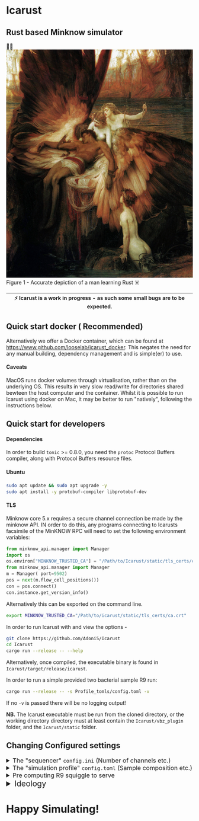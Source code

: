 # Icarust
Rust based Minknow simulator
---
🦀🚀
![Lament of Icarust](img/Draper_Herbert_James_Mourning_for_Icarus.jpg "The lament of Icarus")
Figure 1 - Accurate depiction of a man learning Rust ☠️

| :zap: Icarust is a work in progress - as such some small bugs are to be expected. |
|-----------------------------------------------------------------------------------|

## Quick start docker ( Recommended)
Alternatively we offer a Docker container, which can be found at https://www.github.com/looselab/icarust_docker. 
This negates the need for any manual building, dependency management and is simple(er) to use.
#### Caveats
MacOS runs docker volumes through virtualisation, rather than on the underlying OS. This results in very slow read/write for directories shared bewteen the host computer and the container. Whilst it is possible to run Icarust using docker on Mac, it may be better to run "natively", following the instructions below.

## Quick start for developers
#### Dependencies

In order to build `tonic` >= 0.8.0, you need the `protoc` Protocol Buffers compiler, along with Protocol Buffers resource files.

#### Ubuntu

```bash
sudo apt update && sudo apt upgrade -y
sudo apt install -y protobuf-compiler libprotobuf-dev
```

#### TLS

Minknow core 5.x requires a secure channel connection be made by the minknow API. IN order to do this, any programs connecting to Icarusts facsimile of the MinKNOW RPC will need to set the following environment variables:
```python
from minknow_api.manager import Manager
import os         
os.environ["MINKNOW_TRUSTED_CA"] = "/Path/to/Icarust/static/tls_certs/ca.crt"                  
from minknow_api.manager import Manager                                                      
m = Manager( port=9502)                                                                      
pos = next(m.flow_cell_positions())                                                          
con = pos.connect()                                                                          
con.instance.get_version_info()    
```

Alternatively this can be exported on the command line.

```bash
export MINKNOW_TRUSTED_CA="/Path/to/icarust/static/tls_certs/ca.crt"
```


In order to run Icarust with and view the options - 

```zsh
git clone https://github.com/Adoni5/Icarust
cd Icarust
cargo run --release -- --help
```

Alternatively, once compiled, the executable binary is found in `Icarust/target/release/icarust`.

In order to run a simple provided two bacterial sample R9 run:

```zsh
cargo run --release -- -s Profile_tomls/config.toml -v
```

If no `-v` is passed there will be no logging output!

**NB.** The Icarust executable must be run from the cloned directory, or the working directory directory must at least contain the `Icarust/vbz_plugin` folder, and the `Icarust/static` folder.

## Changing Configured settings
<details>
<summary style=" font-size: 1.17em; font-weight: normal">The "sequencer" <code>config.ini</code> (Number of channels etc.)</summary>
<br>
The config.ini configures the "sequencer" specific settings for the simulation.  It contains the following fields and values by default. It can be passed to the executed command using the `-c` flag.

```ini
[TLS]
cert-dir = /opt/ont/minknow/conf/rpc-certs/

[PORTS]
manager = 10000
position = 10001

[SEQUENCER]
channels = 3000
```

All of these fields are required. 

| Key      | Description                                                      |
|----------|------------------------------------------------------------------|
| cert-dir | Full path to the TLS certificates for MinKNOW.                   |
| manager  | The port that the icarust MinKNOW manager server will listen on  |
| position | The port that the sequencing position will listen on             |
| channels | The number of channels to simulate.                              |

</details>
<details>
<summary style=" font-size: 1.17em; font-weight: normal">The "simulation profile" <code>config.toml</code> (Sample composition etc.)</summary>
<br>
To configure an Icarust simulation a config [TOML](https://toml.io/en/) file is passed as an argument to the icarust command.  Each line in a TOML file is either a key-value pair or a 'table', which heads up a section of key value pairs.

The config file is split into a global settings, [Parameters](#parameters) and Sample. An example R9 file can be found [here](examples/example_config.toml), an example R10 file can be found [here](examples/example_config_R10.toml).
### Global fields
Global fields are applied more as configuration variables that apply throughout the codebase.

![Global Config Section](img/global_Section_toml.png "Global Config section example.")
|          Key |       Type      | Required | Description |
|:-------------|:---------------:|:-----------:|:--------:|
| output_path | string | True | The path to a directory that the resulting FAST5 and readfish unblocked_read_ids.txt file will be written to. | 
| global_mean_read_length | int | False | If set, any samples that do not have their own read length field will use this value.| 
| random_seed | int  | False | The seed to use in any Random Number generation. If set this makes exeriments repeatable if the value is retained. | 
| target_yield | int | True | The target total yield of the simulation |
| working_pore_percent | int | False | Percentage of starting pores that are functional. Default 85% |
| pore type | string | False | One of "R10" or "R9". Default R9. If R10, the provided input genome is expected to be a FASTQ or FASTA file.

### Parameters
The parameters are applied to the "sequencer". They are used to setup the GRPC server so that it is connectable to. They are also written out in the FAST5 files.

![Parameters Config Section](img/parameters_section_toml.png "Parameters Config section example.")
|          Key |       Type      | Required | Description |
|:-------------|:---------------:|:-----------:|:--------:|
| sample_name | string | True | The sample name for the simulation | 
| experiment_name | string | True | The experiment name for the simulation| 
| flowcell_name | string  | True | The flowcell name for the simulation | 
| experiment_duration | int  | False | The experiment duration in minutes **CURRENTLY UNUSED** | 
| device_id | string  | True | The device ID - can be anything. | 
| position | string  | True | Position name. This has to match what readfish is looking for. |
| break_read_ms | int | False | How many milliseconds to chunk reads into. Default 400. |

### Sample
The sample configures what squiggle will be served. This is provided as an array of tables - i.e it is possible to specify more than one sample field. An Array of tables is sepcified by enclosing the section title in [[]].

![Sample Config Section](img/sample_section_toml.png "Sample Config section example.")
|          Key |       Type      | Required | Description |
|:-------------|:---------------:|:-----------:|:--------:|
| name | string | True | The sample name. | 
| input_genome | string | True | Path to **either** the squiggle array or a directory of squiggle arrays. If a directory, all squiggle files will be considered as possible sources of reads for this sample. If the `pore_type` is **R10** files must be FASTA. | 
| mean_read_length | float  | False | The mean read length for the distribution of this sample. | 
| weight | int  | True | The relative weight of this sample against any other sample. | 
| weights_files | array[string]  | False | An array of paths to [distribution.json](#distributions) files, if you wish to specify relative likelihood of drawing a read from a given squiggle file. If a directory of files is passedm the number of weights files must equal the number of files in the directory. | 
| amplicon | bool | False | Is the sample from a PCR amplicon based run. Means that read squiggle is always the complete length of a squiggle file. |
| barcodes | array[string] | False | Array of Barcode names. Multiple Barcodes can be provided for one sample |
| barcode_Weights | array[string] | False | The relative distribution of barcodes. If not provided any barcodes will be assigned a random likelihood. If provided must same length as the barcodes array.|
| uneven | bool | False | Uneven likelihood of choosing a squiggle array. Default false.|
</details>


<details>
<summary style=" font-size: 1.17em; font-weight: normal">Pre computing R9 squiggle to serve</summary>
In the python directory a script called make_squiggle.py exists. I recommend [conda](https://conda.io/projects/conda/en/latest/user-guide/install/linux.html) in order to create the python environment to use this script. 

`NB` - A python package we _currently_ use is scrappie - which depends on a few C libraries. The names of these for debian systems are listed below. 


    libcunit1
    libcunit1-dev
    libhdf5
    libhdf5-dev
    libopenblas-base
    libopenblas-dev

These can be install with `apt-get install`.

`sudo apt-get install libcunit1 libcunit1-dev libhdf5 libhdf5-dev libopenblas-base libopenblas-dev`

Now that you have all the packages required, change into the python directory and create the environment -


```zsh
cd python
conda env create -f icarust.yaml
```

To then generate signal to be served, use the provided script, giving any reference files you wish to use as arguments, space seperated. An example -

```zsh
python make_squiggle.py reference_1.fa reference_2.fa --out_dir /path/to/desired/output/squiggle
```

### Splittling the reference into multiple squiggle arrays with a bed file
It is possible to split a reference into multiple squiggle arrays - i.e to simulate a PCR run by providing a bed file. This is only possible using one reference at a time currently.
```zsh
python make_squiggle.py reference_1.fa --bed_file /path/to/regions.bed --out_dir /path/to/desired/output/squiggle
```

### Distributions
In the out directory there is now a `distributions.json` file. This contains an object with two keys, names and weights. 

| Key     | Description                                     |
|---------|-------------------------------------------------|
| weights | Length of the contig. In order of names.        |
| names   | Names of all contigs passed to make_squiggle.py |
### `Warning` -> If a distributions.json file already exists, this will append to it.

.npy files containing r9.4.1 sequence should now be present in the base directory. These files will have the name of the contig they contain sequence for.

</details>

<details>
<summary style="font-size: 1.5em;">Ideology</summary>

![Icarust Ideology](img/Updated_Icarust_flowchart_backed.excalidraw.png "Basic flowchart of icarust architecture")
The image above shows the structure of Icarust. The asynchronous main thread is a tokio runtime that handles GRPC requests from readfish. The core rust package that handles this is called Tonic. When Icarust is started the threads populate a shared Vec (think list in python or array in javascript) with one ReadInfo per channel. Any actions received are sent to a seperate thread to be processed, with the correct channel for the action marked as per the action type received. Finished reads are sent to a thread to be written out.

### Parsing the config
Upon initialisation Icarust uses toml-rs to deserialise the config toml into Rust structs. These are then passed through to the data servicer, to inform the threads there where to find squiggle, of any barcodes and ratios of barcodes.

### Read fish connecting
There are two servers, a manager and a position server. Readfish first queries the manager server to get the name and port of the position, then it creates a bi-directional streaming RPC request to the position port, sending actions to perform on reads and receiving read chunks as they become available.

### Data generation
When Icarust is started, three threads are created, aptly named the Data generation thread, the Data write out thread and the Process actions thread. These serve as stand in for the actual sequencer and MinKNOW. The data generation thread is a loop with a 400ms pause.

Every 400ms it unlocks a shared Vec(If from a python background think a List that can only contain one type of elements). This Vec has one element for each channel. The element is a struct, which contains information about the read that the "channel" is currently "sequencing". If the read has been marked by the Process actions thread as unblocked, or if the read has been in the channel longer than the period of time required to sequence a real read, the thread will randomly select a read length from a gamma distribution, a contig to pull from using a weighted choice based on contig length, and a random start point. It then reads the signal from a memory map to the signal .npy files, and stores the signal in the Struct. 

Barcode squiggle can be appended to the randomly selected read by specifying desired barcodes in the config TOML. The chance of choosing a barcode within a sample is also specified in the Config TOML.

This Vec is shared between the Tonic end point and the Data generation thread using a ARC (atomic reference counter) and a mutex for mutual exclusion. This allows either thread to get a lock on the vec whilst it is being read and modfified. 

### Serving reads
When a GetLiveReadsRequest GRPC request comes in, any actions specified in that request are sent to the process actions thread.
If this is the first request, a new asynchronous thread is created, which runs in perpetuity. The thread gets a lock on the channels Vec. It loops through each ReadInfo and checks if the channel is marked as Stop receving or was unblocked. If not, the amount of squiggle is worked out based on how much time in milliseconds has passed since that read was last served. If there is enough a new HashMap (Python Dictionary, Javascript Map/Object) is created and the information and squiggle to return is added to this. Once every channel is checked, if there is data to serve, the HashMap is passed via a channel back to the main GRPC server runtime, where it is split up into 24 read chunks. These are then sent via the bi-directional stream back to the client (Presumably readfish).

### Processing actions.
The process actions thread loops infinitely, iterating a receiver, which has any received actions sent to it. If actions are found, the thread unlocks the shared ReadInfo Vec, and marks the channel that corresponds to the action according to teh action type.

### Writing out data.
The data writeout thread is sent any finished reads (reads that were unblocked or have completed sequencing naturally) via the data generation thread, using message passing with channels. This thread iterates the receiver of each channel in a loop, and once 4000 reads have been accrued these are written into a fast5 file, using the VBZ compression plugin provided by ONT. The fields in the Fast5 file are populated using a mixture of the provided config field values and hardcoded values in the code base.

</details>

# Happy Simulating!
